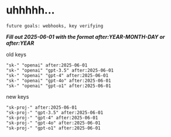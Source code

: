# uhhhhh...

`future goals: webhooks, key verifying`



***Fill out 2025-06-01 with the format after:YEAR-MONTH-DAY or after:YEAR***

old keys
```
"sk-" "openai" after:2025-06-01
"sk-" "openai" "gpt-3.5" after:2025-06-01
"sk-" "openai" "gpt-4" after:2025-06-01
"sk-" "openai" "gpt-4o" after:2025-06-01
"sk-" "openai" "gpt-o1" after:2025-06-01
```

new keys
```
"sk-proj-" after:2025-06-01
"sk-proj-" "gpt-3.5" after:2025-06-01
"sk-proj-" "gpt-4" after:2025-06-01
"sk-proj-" "gpt-4o" after:2025-06-01
"sk-proj-" "gpt-o1" after:2025-06-01
```
